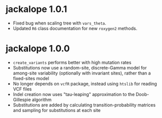 
# jackalope 1.0.1

* Fixed bug when scaling tree with `vars_theta`.
* Updated `R6` class documentation for new `roxygen2` methods.


# jackalope 1.0.0

* `create_variants` performs better with high mutation rates
* Substitutions now use a random-site, discrete-Gamma model for among-site variability
  (optionally with invariant sites), rather than a fixed-sites model
* No longer depends on `vcfR` package, instead using `htslib` for reading VCF files
* Indel creation now uses "tau-leaping" approximation to the Doob-Gillespie algorithm
* Substitutions are added by calculating transition-probability matrices and sampling
  for substitutions at each site

